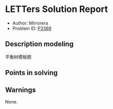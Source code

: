 
# LETTers Solution Report

- Author: Mirrorera
- Problem ID: [P3369](https://www.luogu.org/problemnew/show/P3369)

## Description modeling
平衡树模板题

## Points in solving

## Warnings
None.
